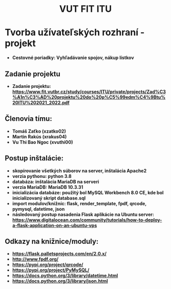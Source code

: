 <div align="center">
    <h1>VUT FIT ITU</h1>
</div>

# Tvorba užívateľských rozhraní - projekt
* **Cestovné poriadky: Vyhľadávanie spojov, nákup lístkov**

## Zadanie projektu
* **Zadanie projektu: https://www.fit.vutbr.cz/study/courses/ITU/private/projects/Zad%C3%A1n%C3%AD%20projektu%20do%20p%C5%99edm%C4%9Btu%20ITU%202021_2022.pdf**

## Členovia tímu:
* **Tomáš Zaťko (xzatko02)**
* **Martin Rakús (xrakus04)**
* **Vu Thi Bao Ngoc (xvuthi00)**

## Postup inštalácie:
* **skopírovanie všetkých súborov na server, inštalácia Apache2**
* **verzia pythonu: python 3.8**
* **databáza: inštalácia MariaDB na serveri**
* **verzia MariaDB: MariaDB 10.3.31**
* **inicializácia databáze: použitý bol MySQL Workbench 8.0 CE, kde bol inicializovaný skript database.sql**
* **import modulov/knižníc: flask, render_template, fpdf, qrcode, pymysql, datetime, json**
* **následovaný postup nasadenia Flask aplikácie na Ubuntu server: https://www.digitalocean.com/community/tutorials/how-to-deploy-a-flask-application-on-an-ubuntu-vps**

## Odkazy na knižnice/moduly:
* **https://flask.palletsprojects.com/en/2.0.x/**
* **http://www.fpdf.org/**
* **https://pypi.org/project/qrcode/**
* **https://pypi.org/project/PyMySQL/**
* **https://docs.python.org/3/library/datetime.html**
* **https://docs.python.org/3/library/json.html**

